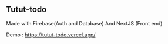 

## Tutut-todo

Made with Firebase(Auth and Database) And NextJS (Front end)

Demo :
<a href="https://tutut-todo.vercel.app/" target="__blank">https://tutut-todo.vercel.app/</a>

